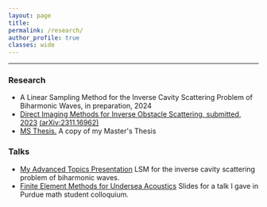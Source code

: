 ```yaml
---
layout: page
title: 
permalink: /research/
author_profile: true
classes: wide
---
```

---

<h3>Research</h3>


* A Linear Sampling Method for the Inverse Cavity Scattering Problem of Biharmonic Waves, in preparation, 2024
* <a href="https://obiorag.github.io/files/Direct_Imaging_Methods-2.pdf" target="_blank">Direct Imaging Methods for Inverse Obstacle Scattering, submitted, 2023</a> <a href="https://arxiv.org/abs/2311.16962" target="_blank">(arXiv:2311.16962) 
* <a href="https://obiorag.github.io/files/Finite element modeling of underwater acoustic environments and d.pdf" target="_blank">MS Thesis.</a> A copy of my Master's Thesis

<h3>Talks</h3>

* <a href="https://obiorag.github.io/files/A linear sampling method for the inverse cavity scattering problem of biharmonic waves - My Advanced Topics Presentation.pdf" target="_blank">My Advanced Topics Presentation</a> LSM for the inverse cavity scattering problem of biharmonic waves.
* <a href="https://obiorag.github.io/files/FEM_Undersea_Acoustics.pdf" target="_blank">Finite Element Methods for Undersea Acoustics</a> Slides for a talk I gave in Purdue math student colloquium.






